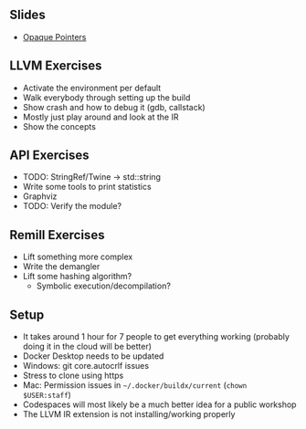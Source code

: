 ## Slides

- [Opaque Pointers](https://llvm.org/docs/OpaquePointers.html)

## LLVM Exercises

- Activate the environment per default
- Walk everybody through setting up the build
- Show crash and how to debug it (gdb, callstack)
- Mostly just play around and look at the IR
- Show the concepts

## API Exercises

- TODO: StringRef/Twine -> std::string
- Write some tools to print statistics
- Graphviz
- TODO: Verify the module?

## Remill Exercises

- Lift something more complex
- Write the demangler
- Lift some hashing algorithm?
  - Symbolic execution/decompilation?

## Setup

- It takes around 1 hour for 7 people to get everything working (probably doing it in the cloud will be better)
- Docker Desktop needs to be updated
- Windows: git core.autocrlf issues
- Stress to clone using https
- Mac: Permission issues in `~/.docker/buildx/current` (`chown $USER:staff`)
- Codespaces will most likely be a much better idea for a public workshop
- The LLVM IR extension is not installing/working properly
